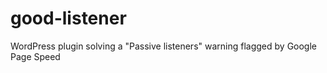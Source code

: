 # good-listener
WordPress plugin solving a "Passive listeners" warning flagged by Google Page Speed
